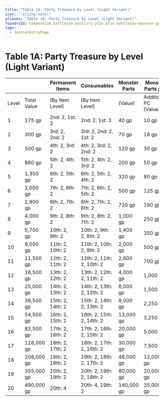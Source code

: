 ```yaml
---
title: "Table 1A: Party Treasure by Level (Light Variant)"
icon: ":sticky-note:"
aliases: "Table 1A: Party Treasure by Level (Light Variant)"
foundryId: Compendium.battlezoo-bestiary-pf2e.pf2e-battlezoo-monster-parts.JournalEntry.t4kAG04buZGbp5XA.JournalEntryPage.yf9S7HMivMefgXCH
tags:
  - JournalEntryPage
---
```


# Table 1A: Party Treasure by Level (Light Variant)
|  |  | Permanent Items | Consumables | Monster Parts | Monster Parts per |
| --- | --- | --- | --- | --- | --- |
| Level | Total Value | (By Item Level) | (By Item Level) | (Value) | Additional PC (Value) |
| 1 | 175 gp | 2nd: 2, 1st: 2 | 2nd: 2, 1st: 3 | 40 gp | 10 gp |
| 2 | 300 gp | 3rd: 2, 2nd: 2 | 3rd: 2, 2nd: 2, 1st: 2 | 70 gp | 18 gp |
| 3 | 500 gp | 4th: 2, 3rd: 2 | 4th: 2, 3rd: 2, 2nd: 2 | 120 gp | 30 gp |
| 4 | 860 gp | 5th: 2, 4th: 2 | 5th: 2, 4th: 2, 3rd: 2 | 200 gp | 50 gp |
| 5 | 1,350 gp | 6th: 2, 5th: 2 | 6th: 2, 5th: 2, 4th: 2 | 320 gp | 80 gp |
| 6 | 2,000 gp | 7th: 2, 6th: 2 | 7th: 2, 6th: 2, 5th: 2 | 500 gp | 125 gp |
| 7 | 2,900 gp | 8th: 2, 7th: 2 | 8th: 2, 7th: 2, 6th: 2 | 720 gp | 180 gp |
| 8 | 4,000 gp | 9th: 2, 8th: 2 | 9th: 2, 8th: 2, 7th: 2 | 1,000 gp | 250 gp |
| 9 | 5,700 gp | 10th: 2, 9th: 2 | 10th: 2, 9th: 2, 8th: 2 | 1,400 gp | 350 gp |
| 10 | 8,000 gp | 11th: 2, 10th: 2 | 11th: 2, 10th: 2, 9th: 2 | 2,000 gp | 500 gp |
| 11 | 11,500 gp | 12th: 2, 11th: 2 | 12th: 2, 11th: 2, 10th: 2 | 2,800 gp | 700 gp |
| 12 | 16,500 gp | 13th: 2, 12th: 2 | 13th: 2, 12th: 2, 11th: 2 | 4,000 gp | 1,000 gp |
| 13 | 25,000 gp | 14th: 2, 13th: 2 | 14th: 2, 13th: 2, 12th: 2 | 6,000 gp | 1,500 gp |
| 14 | 36,500 gp | 15th: 2, 14th: 2 | 15th: 2, 14th: 2, 13th: 2 | 9,000 gp | 2,250 gp |
| 15 | 54,500 gp | 16th: 2, 15th: 2 | 16th: 2, 15th: 2, 14th: 2 | 13,000 gp | 3,250 gp |
| 16 | 82,500 gp | 17th: 2, 16th: 2 | 17th: 2, 16th: 2, 15th: 2 | 20,000 gp | 5,000 gp |
| 17 | 128,000 gp | 18th: 2, 17th: 2 | 18th: 2, 17th: 2, 16th: 2 | 30,000 gp | 7,500 gp |
| 18 | 208,000 gp | 19th: 2, 18th: 2 | 19th: 2, 18th: 2, 17th: 2 | 48,000 gp | 12,000 gp |
| 19 | 355,000 gp | 20th: 2, 19th: 2 | 20th: 2, 19th: 2, 18th: 2 | 80,000 gp | 20,000 gp |
| 20 | 490,000 gp | 20th: 4 | 20th: 4, 19th: 2 | 140,000 gp | 35,000 gp |